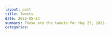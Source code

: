 ```yaml
---
layout: post
title: Tweets
date: 2022-05-23
summary: These are the tweets for May 23, 2022.
categories:
---
```


